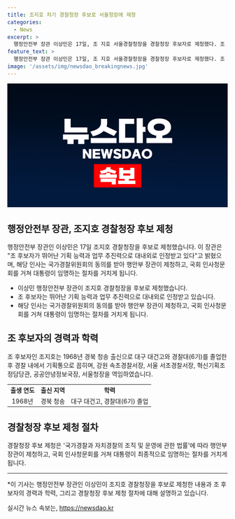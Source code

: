 ```yaml
---
title: 조지호 차기 경찰청장 후보로 서울청장에 제청
categories:
  - News
excerpt: >
  행정안전부 장관 이상민은 17일, 조 지호 서울경찰청장을 경찰청장 후보자로 제청했다. 조 후보자는 경험과 기획 능력으로 경찰청장으로 인정받았으며, 경찰법에 따라 후보자는 행안부 장관이 제청하고 대통령이 임명한다. 조 후보자는 경찰 내에서 기획 역할을 맡아온 전문가로, 올해 1월에는 서울청 장으로 임명됐다. [권선우 기자] (총 148자)
feature_text: >
  행정안전부 장관 이상민은 17일, 조 지호 서울경찰청장을 경찰청장 후보자로 제청했다. 조 후보자는 경험과 기획 능력으로 경찰청장으로 인정받았으며, 경찰법에 따라 후보자는 행안부 장관이 제청하고 대통령이 임명한다. 조 후보자는 경찰 내에서 기획 역할을 맡아온 전문가로, 올해 1월에는 서울청 장으로 임명됐다. [권선우 기자] (총 148자)
image: '/assets/img/newsdao_breakingnews.jpg'
---
```


<p><img src="/assets/img/newsdao_breakingnews.jpg" alt="firstkoreanews 속보" /></p>

<h2 data-ke-size="size26">행정안전부 장관, 조지호 경찰청장 후보 제청</h2>

<p data-ke-size="size16">행정안전부 장관인 이상민은 17일 조지호 경찰청장을 후보로 제청했습니다. 이 장관은 "조 후보자가 뛰어난 기획 능력과 업무 추진력으로 대내외로 인정받고 있다"고 밝혔으며, 해당 인사는 국가경찰위원회의 동의를 받아 행안부 장관이 제청하고, 국회 인사청문회를 거쳐 대통령이 임명하는 절차를 거치게 됩니다.</p>

<ul>
  <li>이상민 행정안전부 장관이 조지호 경찰청장을 후보로 제청했습니다.</li>
  <li>조 후보자는 뛰어난 기획 능력과 업무 추진력으로 대내외로 인정받고 있습니다.</li>
  <li>해당 인사는 국가경찰위원회의 동의를 받아 행안부 장관이 제청하고, 국회 인사청문회를 거쳐 대통령이 임명하는 절차를 거치게 됩니다.</li>
</ul>

<h2 data-ke-size="size26">조 후보자의 경력과 학력</h2>

<p data-ke-size="size16">조 후보자인 조지호는 1968년 경북 청송 출신으로 대구 대건고와 경찰대(6기)를 졸업한 후 경찰 내에서 기획통으로 꼽히며, 강원 속초경찰서장, 서울 서초경찰서장, 혁신기획조정담당관, 공공안녕정보국장, 서울청장을 역임하였습니다.</p>

<table>
  <tr>
    <td style="text-align: center; height: 17px;"><b>출생 연도</b></td>
    <td style="text-align: center; height: 17px;"><b>출신 지역</b></td>
    <td style="text-align: center; height: 17px;"><b>학력</b></td>
  </tr>
  <tr>
    <td style="text-align: center; height: 17px;">1968년</td>
    <td style="text-align: center; height: 17px;">경북 청송</td>
    <td style="text-align: center; height: 17px;">대구 대건고, 경찰대(6기) 졸업</td>
  </tr>
</table>

<h2 data-ke-size="size26">경찰청장 후보 제청 절차</h2>

<p data-ke-size="size16">경찰청장 후보 제청은 '국가경찰과 자치경찰의 조직 및 운영에 관한 법률'에 따라 행안부 장관이 제청하고, 국회 인사청문회를 거쳐 대통령이 최종적으로 임명하는 절차를 거치게 됩니다.</p>

<hr>

<p data-ke-size="size16">*이 기사는 행정안전부 장관인 이상민이 조지호 경찰청장을 후보로 제청한 내용과 조 후보자의 경력과 학력, 그리고 경찰청장 후보 제청 절차에 대해 설명하고 있습니다.</p>
실시간 뉴스 속보는, <a href="https://newsdao.kr" rel="dofollow">https://newsdao.kr</a>


